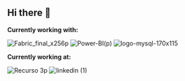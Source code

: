 ## Hi there 👋

**Currently working with:**

![Fabric_final_x256p](https://github.com/user-attachments/assets/837831e5-904d-4c9d-8a3a-d1310c1c6548)
![Power-BI(p)](https://github.com/user-attachments/assets/64155eb6-899b-46ca-8609-4838c7b424ae)
![logo-mysql-170x115](https://github.com/user-attachments/assets/cb11fc10-86b2-4865-9e32-494dd5b787c2)


**Currently working at:**

![Recurso 3p](https://github.com/user-attachments/assets/a3fc8de2-c6ca-423b-bd70-39d85a397adc)
![linkedin (1)](https://github.com/user-attachments/assets/8fca6676-a4fd-489e-9c66-15d702b952da)



<!--

**riglesiassanz/riglesiassanz** is a ✨ _special_ ✨ repository because its `README.md` (this file) appears on your GitHub profile.

Here are some ideas to get you started:

- 🔭 I’m currently working on ...
- 🌱 I’m currently learning ...
- 👯 I’m looking to collaborate on ...
- 🤔 I’m looking for help with ...
- 💬 Ask me about ...
- 📫 How to reach me: ...
- 😄 Pronouns: ...
- ⚡ Fun fact: ...
-->
